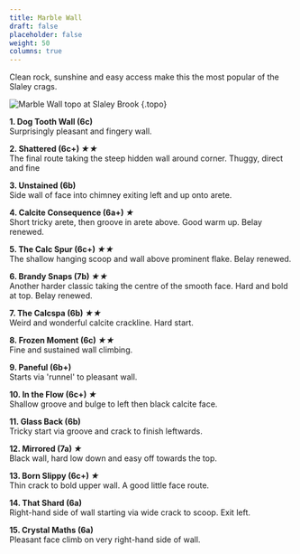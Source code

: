 ```yaml
---
title: Marble Wall
draft: false
placeholder: false
weight: 50
columns: true
---
```



Clean rock, sunshine and easy access make this the most popular of the Slaley crags.


![Marble Wall topo at Slaley Brook](/img/peak/matlock/slaley-brook-marble-wall.jpg)
{.topo}

**1. Dog Tooth Wall (6c)**  
Surprisingly pleasant and fingery wall.

**2. Shattered (6c+) *&starf;&starf;***  
The final route taking the steep hidden wall around corner. Thuggy, direct and fine

**3. Unstained (6b)**  
Side wall of face into chimney exiting left and up onto arete.

**4. Calcite Consequence (6a+) *&starf;***  
Short tricky arete, then groove in arete above. Good warm up. Belay renewed.

**5. The Calc Spur (6c+) *&starf;&starf;***  
The shallow hanging scoop and wall above prominent flake. Belay renewed.

**6. Brandy Snaps (7b) *&starf;&starf;***  
Another harder classic taking the centre of the smooth face. Hard and bold at top. Belay renewed.

**7. The Calcspa (6b) *&starf;&starf;***  
Weird and wonderful calcite crackline. Hard start.

**8. Frozen Moment (6c) *&starf;&starf;***  
Fine and sustained wall climbing.

**9. Paneful (6b+)**  
Starts via 'runnel' to pleasant wall.

**10. In the Flow (6c+) *&starf;***  
Shallow groove and bulge to left then black calcite face.

**11. Glass Back (6b)**  
Tricky start via groove and crack to finish leftwards.

**12. Mirrored (7a) *&starf;***  
Black wall, hard low down and easy off towards the top.

**13. Born Slippy (6c+) *&starf;***  
Thin crack to bold upper wall. A good little face route.

**14. That Shard (6a)**  
Right-hand side of wall starting via wide crack to scoop. Exit left.

**15. Crystal Maths (6a)**  
Pleasant face climb on very right-hand side of wall.














